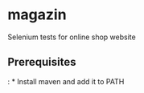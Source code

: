 # magazin
Selenium tests for online shop website

<h2> Prerequisites </h2>:
* Install maven and add it to PATH



